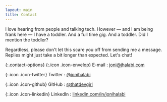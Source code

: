 ```yaml
---
layout: main
title: Contact
---
```


I love hearing from people and talking tech. However — and I am being frank here — I have a toddler. And a full time gig. And a toddler. Did I mention the toddler?

Regardless, please don't let this scare you off from sending me a message. Replies might just take a bit longer than expected. Let's chat!

{:.contact-options}
{:.icon .icon-envelop} <span class="sr-only">E-mail</span>
: [joni@jhalabi.com](mailto:joni@jhalabi.com)

{:.icon .icon-twitter} <span class="sr-only">Twitter</span>
: [@jonihalabi](https://twitter.com/jonihalabi)

{:.icon .icon-github} <span class="sr-only">GitHub</span>
: [@thatdevgirl](https://github.com/thatdevgirl)

{:.icon .icon-linkedin} <span class="sr-only">LinkedIn</span>
: [linkedin.com/in/jonihalabi](https://www.linkedin.com/in/jonihalabi/)
